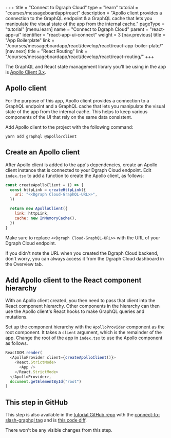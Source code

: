 +++
title = "Connect to Dgraph Cloud"
type = "learn"
tutorial = "courses/messageboardapp/react"
description = "Apollo client provides a connection to the GraphQL endpoint & a GraphQL cache that lets you manipulate the visual state of the app from the internal cache."
pageType = "tutorial"
[menu.learn]
  name = "Connect to Dgraph Cloud"
  parent = "react-app-ui"
  identifier = "react-app-ui-connect"
  weight = 3
[nav.previous]
title = "App Boilerplate"
link = "/courses/messageboardapp/react/develop/react/react-app-boiler-plate/"
[nav.next]
title = "React Routing"
link = "/courses/messageboardapp/react/develop/react/react-routing/"
+++

The GraphQL and React state management library you'll be using in the app is
[Apollo Client 3.x](https://www.apollographql.com/docs/react/).  

## Apollo client

For the purpose of this app, Apollo client provides a connection to a GraphQL endpoint and a GraphQL cache that lets you manipulate the visual state of the app from the internal cache. This helps to keep various components of the UI that rely on the same data consistent.

Add Apollo client to the project with the following command:

```
yarn add graphql @apollo/client
```

## Create an Apollo client

After Apollo client is added to the app's dependencies, create an
Apollo client instance that is connected to your Dgraph Cloud endpoint. Edit
`index.tsx` to add a function to create the Apollo client, as follows:

```js
const createApolloClient = () => {
  const httpLink = createHttpLink({
    uri: "<<Dgraph Cloud-GraphQL-URL>>",
  })

  return new ApolloClient({
    link: httpLink,
    cache: new InMemoryCache(),
  })
}
```

Make sure to replace `<<Dgraph Cloud-GraphQL-URL>>` with the URL of your Dgraph Cloud endpoint.  

If you didn't note the URL when you created the Dgraph Cloud backend, don't
worry, you can always access it from the Dgraph Cloud dashboard in the Overview tab.


## Add Apollo client to the React component hierarchy

With an Apollo client created, you then need to pass that client into the React
component hierarchy. Other components in the hierarchy can then use the
Apollo client's React hooks to make GraphQL queries and mutations.

Set up the component hierarchy with the `ApolloProvider` component as the root
component. It takes a `client` argument, which is the remainder of the app.
Change the root of the app in `index.tsx` to use the Apollo component as
follows.

```js
ReactDOM.render(
  <ApolloProvider client={createApolloClient()}>
    <React.StrictMode>
      <App />
    </React.StrictMode>
  </ApolloProvider>,
  document.getElementById("root")
)
```

## This step in GitHub

This step is also available in the [tutorial GitHub repo](https://github.com/dgraph-io/discuss-tutorial) with the [connect-to-slash-graphql tag](https://github.com/dgraph-io/discuss-tutorial/releases/tag/connect-to-slash-graphql) and is [this code diff](https://github.com/dgraph-io/discuss-tutorial/commit/56e86302d0d7e77d3861708b77124dab9aeeca61).

There won't be any visible changes from this step.
